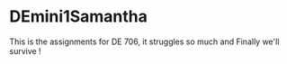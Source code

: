 # DEmini1Samantha

This is the assignments for DE 706, it struggles so much and Finally we'll survive ! 
